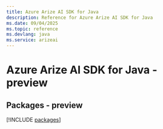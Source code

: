 ```yaml
---
title: Azure Arize AI SDK for Java
description: Reference for Azure Arize AI SDK for Java
ms.date: 09/04/2025
ms.topic: reference
ms.devlang: java
ms.service: arizeai
---
```

# Azure Arize AI SDK for Java - preview
## Packages - preview
[!INCLUDE [packages](arize-ai-index.md)]